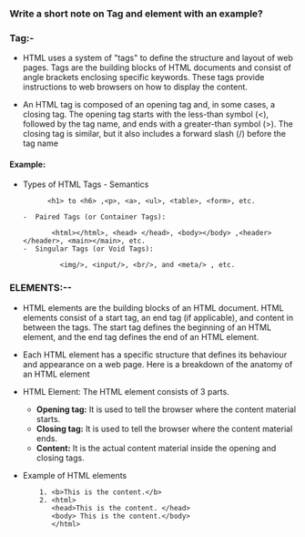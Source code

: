 ### Write a short note on Tag and element with an example?

### Tag:-
- HTML uses a system of "tags" to define the structure and layout of web pages. Tags are the building blocks of 
HTML documents and consist of angle brackets enclosing specific keywords. These tags provide instructions 
to web browsers on how to display the content.


- An HTML tag is composed of an opening tag and, in some cases, a closing tag. The opening tag starts with 
the less-than symbol (<), followed by the tag name, and ends with a greater-than symbol (>). The closing 
tag is similar, but it also includes a forward slash (/) before the tag name

#### Example:
- Types of HTML Tags
      - Semantics

            <h1> to <h6> ,<p>, <a>, <ul>, <table>, <form>, etc.

      -  Paired Tags (or Container Tags):

             <html></html>, <head> </head>, <body></body> ,<header></header>, <main></main>, etc.
      -  Singular Tags (or Void Tags):

               <img/>, <input/>, <br/>, and <meta/> , etc.



### ELEMENTS:--
- HTML elements are the building blocks of an HTML document. HTML elements consist of a start tag, an end 
tag (if applicable), and content in between the tags. The start tag defines the beginning of an HTML 
element, and the end tag defines the end of an HTML element.


- Each HTML element has a specific structure that defines its behaviour and appearance on a web page. 
Here is a breakdown of the anatomy of an HTML element

- HTML Element: The HTML element consists of 3 parts.
  - **Opening tag:** It is used to tell the browser where the content material starts.
  - **Closing tag:** It is used to tell the browser where the content material ends.
  - **Content:** It is the actual content material inside the opening and closing tags.
- Example of HTML elements
     
          1. <b>This is the content.</b>
          2. <html>
             <head>This is the content. </head>
             <body> This is the content.</body>
             </html>